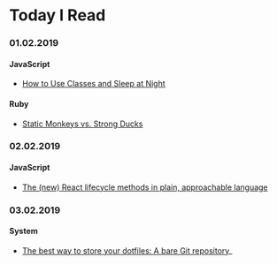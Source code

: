 # Today I Read

### 01.02.2019
#### JavaScript
- [How to Use Classes and Sleep at Night](https://medium.com/@dan_abramov/how-to-use-classes-and-sleep-at-night-9af8de78ccb4)

#### Ruby
- [Static Monkeys vs. Strong Ducks](https://idiosyncratic-ruby.com/37-static-monkeys-vs-strong-ducks.html)

### 02.02.2019
#### JavaScript
- [The (new) React lifecycle methods in plain, approachable language](https://blog.logrocket.com/the-new-react-lifecycle-methods-in-plain-approachable-language-61a2105859f3?fbclid=IwAR0sv7vSKXi3Qh5HmrrswO2ho_ReyoHu4Bk-H4_Xa0WBQg--18wQojyvpDg)

### 03.02.2019
#### System
- [The best way to store your dotfiles: A bare Git repository](https://developer.atlassian.com/blog/2016/02/best-way-to-store-dotfiles-git-bare-repo/)_
